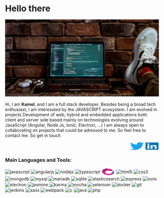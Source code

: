 # Hello there

<!-- <img src="https://github.com/kbrikh/kbrikh/blob/master/banner-1.jpg"> -->
![myBanner](https://github.com/kbrikh/kbrikh/blob/master/banner-1.jpg)


Hi, I am **Kamel**, and I am a full stack developer. Besides being a broad tech enthusiast, I am interessted by the JAVASCRIPT ecosystem. I am evolved in projects Development of web, hybrid and embedded applications both client and server side based mainly on technologies evolving around JavaScript (Angular, Node.Js, Ionic, Electron, ...)
I am always open to collaborating on projects that could be adressed to me. So feel free to contact me. So get in touch

<p align="right">
<a href="https://twitter.com/kbrikh" target="blank"><img align="center" src="https://github.com/devicons/devicon/blob/master/icons/twitter/twitter-original.svg" alt="kbrikh" height="25" width="45" /></a>
<a href="https://linkedin.com/in/kbrikh" target="blank"><img align="center" src="https://github.com/devicons/devicon/blob/master/icons/linkedin/linkedin-original.svg" alt="kbrikh" height="25" width="45" /></a>
</p>


### Main Languages and Tools:
<p align="left"> 
<img align="center" src="https://devicons.github.io/devicon/devicon.git/icons/javascript/javascript-original.svg" alt="javascript" width="45" height="25" title="Javascript"/> </a> 
<img align="center" src="https://github.com/kbrikh/kbrikh-docs/blob/master/icons/angularjs.svg" alt="angularjs" width="45" height="25" title="Angular"/> </a> 
<img align="center" src="https://devicons.github.io/devicon/devicon.git/icons/nodejs/nodejs-original-wordmark.svg" alt="nodejs" width="45" height="25" title="Node.Js"/> </a> 
<img align="center" src="https://devicons.github.io/devicon/devicon.git/icons/typescript/typescript-original.svg" alt="typescript" width="45" height="25" title="Typescript"/> </a>
<img align="center" src="https://github.com/ReactiveX/rxjs/blob/master/resources/CI-CD/logo/svg/RxJs_Logo_Basic.svg" alt="RxJs" width="45" height="25" title="RxJs"/> </a>
<img align="center" src="https://devicons.github.io/devicon/devicon.git/icons/html5/html5-original-wordmark.svg" alt="html5" width="45" height="25" title="Html"/> </a>
<img align="center" src="https://devicons.github.io/devicon/devicon.git/icons/css3/css3-original-wordmark.svg" alt="css3" width="45" height="25" title="CSS"/> </a>
<img align="center" src="https://devicons.github.io/devicon/devicon.git/icons/mongodb/mongodb-original-wordmark.svg" alt="mongodb" width="45" height="25" title="MongoDb"/>
<img align="center" src="https://devicons.github.io/devicon/devicon.git/icons/mysql/mysql-original-wordmark.svg" alt="mysql" width="45" height="25" title="MySql"/>
<img align="center" src="https://www.vectorlogo.zone/logos/mariadb/mariadb-icon.svg" alt="mariadb" width="45" height="25" title="MariaDb"/>
<img align="center" src="https://www.vectorlogo.zone/logos/sqlite/sqlite-icon.svg" alt="sqlite" width="45" height="25" title="SqLite"/>
<img align="center" src="https://www.vectorlogo.zone/logos/elastic/elastic-icon.svg" alt="elasticsearch" width="45" height="25" title="Elasticsearch"/>
<img align="center" src="https://devicons.github.io/devicon/devicon.git/icons/express/express-original-wordmark.svg" alt="express" width="45" height="25" title="ExpressJs"/>
<img align="center" src="https://upload.wikimedia.org/wikipedia/commons/d/d1/Ionic_Logo.svg" alt="ionic" width="45" height="25" title="Ionic"/>
<img align="center" src="https://devicons.github.io/devicon/devicon.git/icons/electron/electron-original.svg" alt="electron" width="45" height="25" title="Electron"/>
<img align="center" src="https://www.vectorlogo.zone/logos/jasmine/jasmine-icon.svg" alt="jasmine" width="45" height="25" title="Jasmine"/>
<img align="center" src="https://raw.githubusercontent.com/detain/svg-logos/780f25886640cef088af994181646db2f6b1a3f8/svg/karma.svg" alt="karma" width="45" height="25" title="Karma"/>
<img align="center" src="https://www.vectorlogo.zone/logos/mochajs/mochajs-icon.svg" alt="mocha" width="45" height="25" title="Mocha.Js"/>
<img align="center" src="https://raw.githubusercontent.com/detain/svg-logos/780f25886640cef088af994181646db2f6b1a3f8/svg/selenium-logo.svg" alt="selenium" width="45" height="25" title="Selenium"/>
<img align="center" src="https://devicons.github.io/devicon/devicon.git/icons/docker/docker-original-wordmark.svg" alt="docker" width="45" height="25" title="Docker"/> 
<img align="center" src="https://www.vectorlogo.zone/logos/git-scm/git-scm-icon.svg" alt="git" width="45" height="25" title="Git"/> 
<img align="center" src="https://www.vectorlogo.zone/logos/jenkins/jenkins-icon.svg" alt="jenkins" width="45" height="25" title="Jenkins"/> 
<img align="center" src="https://devicons.github.io/devicon/devicon.git/icons/sass/sass-original.svg" alt="sass" width="45" height="25" title="Sass"/> 
<img align="center" src="https://devicons.github.io/devicon/devicon.git/icons/webpack/webpack-original.svg" alt="webpack" width="45" height="25" title="Webpack"/> 
<img align="center" src="https://devicons.github.io/devicon/devicon.git/icons/c/c-original.svg" alt="c" width="45" height="25" title="C"/> 
<img align="center" src="https://devicons.github.io/devicon/devicon.git/icons/java/java-original-wordmark.svg" alt="java" width="45" height="25" title="Java"/> 
<img align="center" src="https://devicons.github.io/devicon/devicon.git/icons/php/php-original.svg" alt="php" width="45" height="25" title="PHP"/> 
</p>



